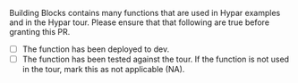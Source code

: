 Building Blocks contains many functions that are used in Hypar examples and in the Hypar tour. Please ensure that that following are true before granting this PR.

- [ ] The function has been deployed to dev.
- [ ] The function has been tested against the tour. If the function is not used in the tour, mark this as not applicable (NA).
